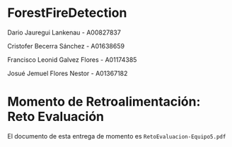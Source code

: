 # ForestFireDetection

Dario Jauregui Lankenau - A00827837 

Cristofer Becerra Sánchez - A01638659 

Francisco Leonid Galvez Flores - A01174385

Josué Jemuel Flores Nestor - A01367182

# Momento de Retroalimentación: Reto Evaluación
El documento de esta entrega de momento es `RetoEvaluacion-Equipo5.pdf`
